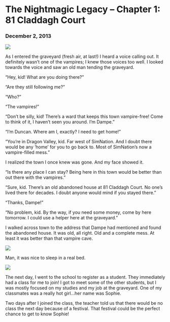 # The Nightmagic Legacy – Chapter 1: 81 Claddagh Court
### December 2, 2013

<img src="/assets/images/gamepics/nightmagic/gen1/chapter1/Duncan enters graveyard.png">

As I entered the graveyard (fresh air, at last!) I heard a voice calling out. It definitely wasn’t one of the vampires; I knew those voices too well. I looked towards the voice and saw an old man tending the graveyard.

“Hey, kid! What are you doing there?”

“Are they still following me?”

“Who?”

“The vampires!”

“Don’t be silly, kid! There’s a ward that keeps this town vampire-free! Come to think of it, I haven’t seen you around. I’m Dampe.”

“I’m Duncan. Where am I, exactly? I need to get home!”

“You’re in Dragon Valley, kid. Far west of SimNation. And I doubt there would be any ‘home’ for you to go back to. Most of SimNation’s now a vampire-filled mess.”

I realized the town I once knew was gone. And my face showed it.

“Is there any place I can stay? Being here in this town would be better than out there with the vampires.”

“Sure, kid. There’s an old abandoned house at 81 Claddagh Court. No one’s lived there for decades. I doubt anyone would mind if you stayed there.”

“Thanks, Dampe!”

“No problem, kid. By the way, if you need some money, come by here tomorrow. I could use a helper here at the graveyard.”

I walked across town to the address that Dampe had mentioned and found the abandoned house. It was old, all right. Old and a complete mess. At least it was better than that vampire cave.

<img src="/assets/images/gamepics/nightmagic/gen1/chapter1/The abandoned house.png">

Man, it was nice to sleep in a real bed.

<img src="/assets/images/gamepics/nightmagic/gen1/chapter1/Duncan in bed.png">

The next day, I went to the school to register as a student. They immediately had a class for me to join! I got to meet some of the other students, but I was mostly focused on my studies and my job at the graveyard. One of my classmates was a really hot girl…her name was Sophie.

Two days after I joined the class, the teacher told us that there would be no class the next day because of a festival. That festival could be the perfect chance to get to know Sophie!

